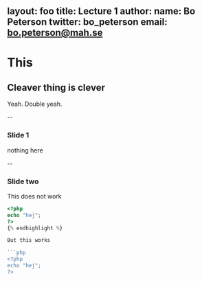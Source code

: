 layout: foo
title: Lecture 1
author:
  name: Bo Peterson
  twitter: bo_peterson
  email: bo.peterson@mah.se
---

# This

## Cleaver thing is clever

Yeah. Double yeah. 

--

### Slide 1

nothing here

--

### Slide two

This does not work

```php
<?php
echo "hej";
?>
{% endhighlight %}

But this works

```php
<?php
echo "hej";
?>
```
